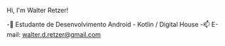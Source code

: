 Hi, I'm Walter Retzer!

-💬 Estudante de Desenvolvimento Android - Kotlin / Digital House
-📫 E-mail: walter.d.retzer@gmail.com

